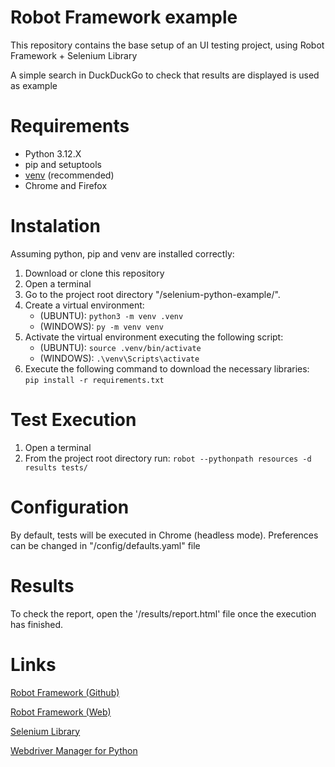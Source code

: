 # Robot Framework example

This repository contains the base setup of an UI testing project, using Robot Framework + Selenium Library

A simple search in DuckDuckGo to check that results are displayed is used as example

# Requirements

* Python 3.12.X
* pip and setuptools
* [venv](<https://packaging.python.org/guides/installing-using-pip-and-virtual-environments/>) (recommended)
* Chrome and Firefox

# Instalation

Assuming python, pip and venv are installed correctly:

1. Download or clone this repository 
2. Open a terminal
3. Go to the project root directory "/selenium-python-example/".
4. Create a virtual environment: 
   - (UBUNTU): `python3 -m venv .venv`
   - (WINDOWS): `py -m venv venv`
5. Activate the virtual environment executing the following script: 
   - (UBUNTU): `source .venv/bin/activate`
   - (WINDOWS): `.\venv\Scripts\activate`
6. Execute the following command to download the necessary libraries:  `pip install -r requirements.txt`

# Test Execution

1. Open a terminal
2. From the project root directory run: `robot --pythonpath resources -d results tests/`

# Configuration

By default, tests will be executed in Chrome (headless mode). Preferences can be changed in "/config/defaults.yaml" file

# Results

To check the report, open the '/results/report.html' file once the execution has finished.

# Links
   
   [Robot Framework (Github)](<https://github.com/robotframework/robotframework>)
   
   [Robot Framework (Web)](<https://robotframework.org/>)
   
   [Selenium Library](<https://github.com/robotframework/SeleniumLibrary>)
   
   [Webdriver Manager for Python](<https://github.com/SergeyPirogov/webdriver_manager>)
